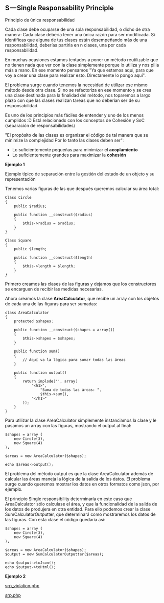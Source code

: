 S — Single Responsability Principle
------------------------------------

Principio de única responsabilidad

Cada clase debe ocuparse de una sola responsabilidad, o dicho de otra manera: Cada clase debería tener una única razón para 
ser modificada. Si identificas que alguna de tus clases están desempeñando más de una responsabilidad, 
deberías partirla en n clases, una por cada responsabilidad. 


En muchas ocasiones estamos tentados a poner un método reutilizable que no tienen nada que ver con la clase 
simplemente porque lo utiliza y nos pilla más a mano. En ese momento pensamos "Ya que estamos aquí, para que 
voy a crear una clase para realizar esto. Directamente lo pongo aquí".

El problema surge cuando tenemos la necesidad de utilizar ese mismo método desde otra clase. 
Si no se refactoriza en ese momento y se crea una clase destinada para la finalidad del método, 
nos toparemos a largo plazo con que las clases realizan tareas que no deberían ser de su responsabilidad.

Es uno de los principios más fáciles de entender y uno de los menos cumplidos :D
Está relacionado con los conceptos de Cohesión y SoC (separación de responsabilidades)

"El propósito de las clases es organizar el código de tal manera que se minimize la complejidad
Por lo tanto las clases deben ser":

* Lo suficientemente pequeñas para minimizar el **acoplamiento**
* Lo suficientemente grandes para maximizar la **cohesión**






**Ejemplo 1**

Ejemplo típico de separación entre la gestión del estado de un objeto y su representación


Tenemos varias figuras de las que después queremos calcular su área total:

    Class Circle 
    {
        public $radius;
    
        public function __construct($radius) 
        {
            $this->radius = $radius;
        }
    }

    Class Square 
    {
        public $length;
    
        public function __construct($length) 
        {
            $this->length = $length;
        }
    }
Primero creamos las clases de las figuras y dejamos que los constructores se encarguen de recibir las medidas necesarias.

Ahora creamos la clase **AreaCalculator**, que recibe un array con los objetos de cada una de las figuras para ser sumadas:

    class AreaCalculator
    {
        protected $shapes;
    
        public function __construct($shapes = array())
        {
            $this->shapes = $shapes;
        }
    
        public function sum()
        {
            // Aquí va la lógica para sumar todas las áreas
        }
    
        public function output()
        {
            return implode('', array(
                "<h1>",
                    "Suma de todas las áreas: ",
                    $this->sum(),
                "</h1>"
            ));
        }
    }
    
Para utilizar la clase AreaCalculator simplemente instanciamos la clase y le pasamos un array con las figuras, 
mostrando el output al final:

    $shapes = array (
        new Circle(3),
        new Square(4)
    );

    $areas = new AreaCalculator($shapes);
    
    echo $areas->output();
    
El problema del método output es que la clase AreaCalculator además de calcular las áreas maneja la lógica de la salida 
de los datos. El problema surge cuando queremos mostrar los datos en otros formatos como json, por ejemplo.

El principio Single responsibility determinaría en este caso que AreaCalculator sólo calculase el área, y que la 
funcionalidad de la salida de los datos de produjera en otra entidad. Para ello podemos crear la clase SumCalculatorOutputter, que determinará como mostraremos los datos de las figuras. Con esta clase el código quedaría así:

    $shapes = array (
        new Circle(3),
        new Square(4)
    );
    
    $areas = new AreaCalculator($shapes);
    $output = new SumCalculatorOutputter($areas);
    
    echo $output->toJson();
    echo $output->toHtml();



**Ejemplo 2**


[srp_violation.php](srp_violation.php)

[srp.php](srp.php)




